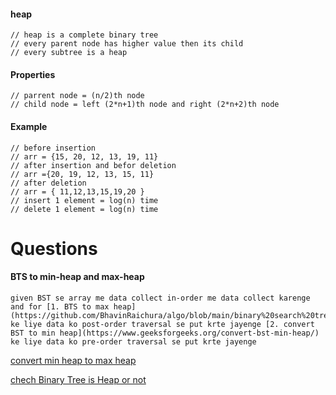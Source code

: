 #### heap

    // heap is a complete binary tree
    // every parent node has higher value then its child
    // every subtree is a heap

#### Properties 

    // parrent node = (n/2)th node
    // child node = left (2*n+1)th node and right (2*n+2)th node

#### Example

    // before insertion
    // arr = {15, 20, 12, 13, 19, 11}
    // after insertion and befor deletion
    // arr ={20, 19, 12, 13, 15, 11}
    // after deletion
    // arr = { 11,12,13,15,19,20 }
    // insert 1 element = log(n) time
    // delete 1 element = log(n) time

# Questions
#### BTS to min-heap and max-heap

    given BST se array me data collect in-order me data collect karenge and for [1. BTS to max heap](https://github.com/BhavinRaichura/algo/blob/main/binary%20search%20tree/BST%20to%20max%20heap.cpp) ke liye data ko post-order traversal se put krte jayenge [2. convert BST to min heap](https://www.geeksforgeeks.org/convert-bst-min-heap/) ke liye data ko pre-order traversal se put krte jayenge


[convert min heap to max heap](https://www.geeksforgeeks.org/convert-min-heap-to-max-heap/)

[chech Binary Tree is Heap or not](https://www.geeksforgeeks.org/check-if-a-given-binary-tree-is-heap/)


